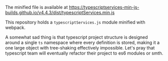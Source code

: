 The minified file is available at https://typescriptservices-min-js-builds.github.io/v4.4.3/dist/typescriptServices.min.js

This repository holds a `typescriptServices.js` module minified with webpack.

A somewhat sad thing is that typescript project structure is designed around a single `ts` namespace
where every definition is stored, making it a one large object with tree-shaking effectively impossible.
Let's pray that typescript team will eventually refactor their project to es6 modules or smth.
